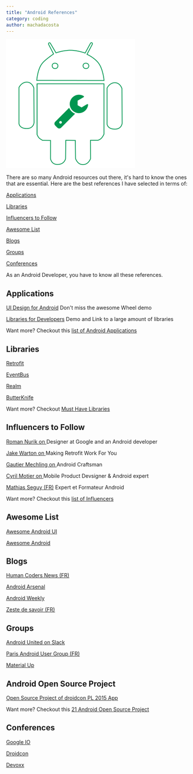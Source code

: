 ```yaml
---
title: "Android References"
category: coding
author: machadacosta
---
```


![Android Tools](/img/post/android-config.png)

There are so many Android resources out there, it's hard to know the ones that are essential.
Here are the best references I have selected in terms of: 

[<i class="fa fa-th" aria-hidden="true"></i> Applications](#app)

[<i class="fa fa-tags" aria-hidden="true"></i> Libraries](#lib)

[<i class="fa fa-users" aria-hidden="true"></i> Influencers to Follow](#people)

[<i class="fa fa-list" aria-hidden="true"></i> Awesome List](#list)

[<i class="fa fa-globe" aria-hidden="true"></i> Blogs](#blogs)

[<i class="fa fa-android" aria-hidden="true"></i> Groups](#groups)

[<i class="fa fa-bullhorn" aria-hidden="true"></i> Conferences](#conf)

As an Android Developer, you have to know all these references.

## <a name="app"></a><i class="fa fa-th" aria-hidden="true"></i> Applications

<i class="fa fa-th-large" aria-hiden="true"></i> [UI Design for Android](https://play.google.com/store/apps/details?id=com.boopathy.raja.tutorial) Don't miss the awesome Wheel demo

<i class="fa fa-th-large" aria-hidden="true"></i> [Libraries for Developers](https://play.google.com/store/apps/details?id=com.desarrollodroide.repos) Demo and Link to a large amount of libraries

<i class="fa fa-globe" aria-hidden="true"></i> Want more? Checkout this [list of Android Applications](http://www.techrepublic.com/pictures/gallery-10-android-apps-every-new-mobile-developer-needs-in-their-toolbox/)

## <a name="lib"></a><i class="fa fa-tags" aria-hidden="true"></i> Libraries
<i class="fa fa-tag" aria-hidden="true"></i> [Retrofit](https://github.com/codepath/android_guides/wiki/Consuming-APIs-with-Retrofit)

<i class="fa fa-tag" aria-hidden="true"></i> [EventBus](https://github.com/greenrobot/EventBus)

<i class="fa fa-tag" aria-hidden="true"></i> [Realm](https://github.com/realm/realm-java)

<i class="fa fa-tag" aria-hidden="true"></i> [ButterKnife](https://github.com/codepath/android_guides/wiki/Reducing-View-Boilerplate-with-Butterknife)

<i class="fa fa-globe" aria-hidden="true"></i> Want more? Checkout [Must Have Libraries](https://github.com/codepath/android_guides/wiki/Must-Have-Libraries)

## <a name="people"></a><i class="fa fa-users" aria-hidden="true"></i> Influencers to Follow 

<i class="fa fa-user" aria-hidden="true"></i> [Roman Nurik on <i class="fa fa-twitter" aria-hidden="true"></i>](https://twitter.com/romannurik) Designer at Google and an Android developer

<i class="fa fa-user" aria-hidden="true"></i> [Jake Warton on <i class="fa fa-twitter" aria-hidden="true"></i>](https://twitter.com/JakeWharton) Making Retrofit Work For You

<i class="fa fa-user" aria-hidden="true"></i> [Gautier Mechling on <i class="fa fa-twitter" aria-hidden="true"></i>](https://twitter.com/Nilhcem) Android Craftsman

<i class="fa fa-user" aria-hidden="true"></i> [Cyril Motier on <i class="fa fa-twitter" aria-hidden="true"></i>](https://twitter.com/cyrilmottier) Mobile Product Devsigner & Android expert

<i class="fa fa-user" aria-hidden="true"></i> [Mathias Seguy (FR)](http://mathias-seguy.developpez.com/) Expert et Formateur Android 

<i class="fa fa-globe" aria-hidden="true"></i> Want more? Checkout this [list of Influencers](blog.instabug.com/2015/11/37-influencers-follow-youre-android-developer/)

## <a name="list"></a><i class="fa fa-list" aria-hidden="true"></i> Awesome List 

<i class="fa fa-list-ul" aria-hidden="true"></i> [Awesome Android UI](https://github.com/wasabeef/awesome-android-ui)

<i class="fa fa-list-ul" aria-hidden="true"></i> [Awesome Android](https://github.com/JStumpp/awesome-android)

## <a name="blogs"></a><i class="fa fa-globe" aria-hidden="true"></i> Blogs

<i class="fa fa-globe" aria-hidden="true"></i> [Human Coders News (FR)](http://news.humancoders.com/)

<i class="fa fa-globe" aria-hidden="true"></i> [Android Arsenal](https://android-arsenal.com/)

<i class="fa fa-globe" aria-hidden="true"></i> [Android Weekly](http://androidweekly.net/)

<i class="fa fa-globe" aria-hidden="true"></i> [Zeste de savoir (FR)](https://zestedesavoir.com/contenus/?tag=android)

## <a name="groups"></a><i class="fa fa-android" aria-hidden="true"></i> Groups

<i class="fa fa-slack" aria-hidden="true"></i> [Android United on Slack](http://android-united.community/)

<i class="fa fa-globe" aria-hidden="true"></i> [Paris Android User Group (FR)](http://www.paug.fr/)

<i class="fa fa-twitter" aria-hidden="true"></i> [Material Up](https://twitter.com/MaterialUp)

## <a name="conf"></a><i class="fa fa-code" aria-hidden="true"></i> Android Open Source Project


<i class="fa fa-code" aria-hidden="true"></i> [Open Source Project of droidcon PL 2015 App](https://github.com/droidconpl/droidcon-2015-mobile-app)

<i class="fa fa-globe" aria-hidden="true"></i> Want more? Checkout this [21 Android Open Source Project](https://techbeacon.com/how-master-android-what-developers-can-learn-21-apps)

## <a name="conf"></a><i class="fa fa-bullhorn" aria-hidden="true"></i> Conferences

<i class="fa fa-bullhorn" aria-hidden="true"></i> [Google IO](https://events.google.com/io/)

<i class="fa fa-bullhorn" aria-hidden="true"></i> [Droidcon](http://droidcon.com/)

<i class="fa fa-bullhorn" aria-hidden="true"></i> [Devoxx](http://devoxx.fr/)
